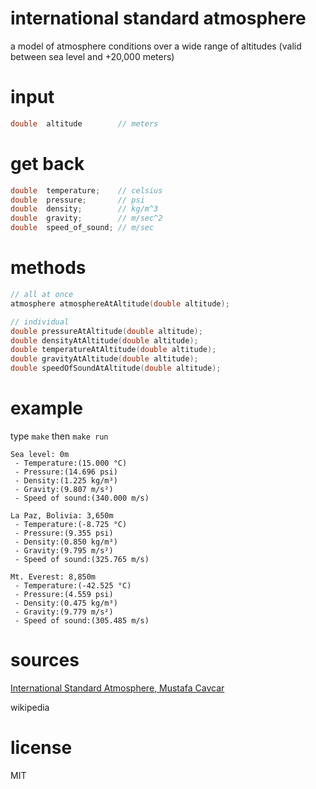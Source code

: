 # international standard atmosphere

a model of atmosphere conditions over a wide range of altitudes (valid between sea level and +20,000 meters)

# input

```c
double  altitude        // meters
```

# get back

```c
double  temperature;    // celsius
double  pressure;       // psi
double  density;        // kg/m^3
double  gravity;        // m/sec^2
double  speed_of_sound; // m/sec
```

# methods

```c
// all at once
atmosphere atmosphereAtAltitude(double altitude);

// individual
double pressureAtAltitude(double altitude);
double densityAtAltitude(double altitude);
double temperatureAtAltitude(double altitude);
double gravityAtAltitude(double altitude);
double speedOfSoundAtAltitude(double altitude);
```

# example

type `make` then `make run`

```
Sea level: 0m
 - Temperature:(15.000 °C)
 - Pressure:(14.696 psi)
 - Density:(1.225 kg/m³)
 - Gravity:(9.807 m/s²)
 - Speed of sound:(340.000 m/s)

La Paz, Bolivia: 3,650m
 - Temperature:(-8.725 °C)
 - Pressure:(9.355 psi)
 - Density:(0.850 kg/m³)
 - Gravity:(9.795 m/s²)
 - Speed of sound:(325.765 m/s)

Mt. Everest: 8,850m
 - Temperature:(-42.525 °C)
 - Pressure:(4.559 psi)
 - Density:(0.475 kg/m³)
 - Gravity:(9.779 m/s²)
 - Speed of sound:(305.485 m/s)
```

# sources

[International Standard Atmosphere, Mustafa Cavcar](http://fisicaatmo.at.fcen.uba.ar/practicas/ISAweb.pdf)

wikipedia

# license

MIT